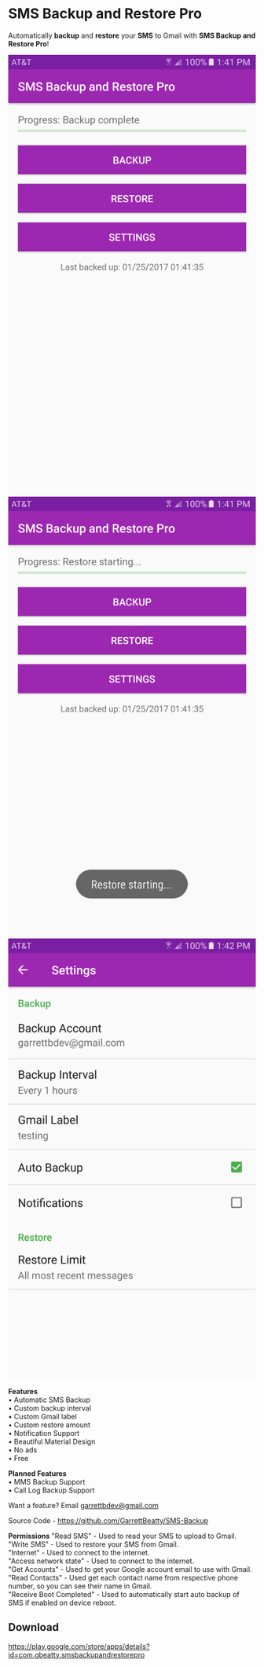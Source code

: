 # SMS Backup and Restore Pro

Automatically **backup** and **restore** your **SMS**  to Gmail with **SMS Backup and Restore Pro**!  

![](screenshot1.png)
![](screenshot2.png)
![](screenshot3.png)


**Features**  
• Automatic SMS Backup  
• Custom backup interval  
• Custom Gmail label  
• Custom restore amount  
• Notification Support  
• Beautiful Material Design  
• No ads  
• Free  

**Planned Features**  
• MMS Backup Support  
• Call Log Backup Support  

Want a feature? Email garrettbdev@gmail.com  

Source Code - https://github.com/GarrettBeatty/SMS-Backup  

**Permissions** 
"Read SMS" - Used to read your SMS to upload to Gmail.  
"Write SMS" - Used to restore your SMS from Gmail.  
"Internet" - Used to connect to the internet.  
"Access network state" - Used to connect to the internet.  
"Get Accounts" - Used to get your Google account email to use with Gmail.  
"Read Contacts" - Used get each contact name from respective phone number, so you can see their name in Gmail.  
"Receive Boot Completed" - Used to automatically start auto backup of SMS if enabled on device reboot.  

Download
---------------
 
https://play.google.com/store/apps/details?id=com.gbeatty.smsbackupandrestorepro